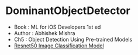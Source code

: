 # DominantObjectDetector
+ Book : ML for iOS Developers 1st ed
+ Author : Abhishek Mishra
+ Ch5 : Object Detection Using Pre-trained Models
+ [Resnet50 Image Classification Model](https://developer.apple.com/machine-learning/models/)
